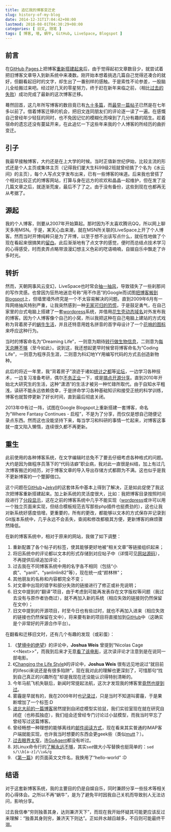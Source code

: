 ```yaml
---
title: 追忆我的博客变迁史
slug: history-of-my-blog
date: 2014-12-31T17:04:42+08:00
lastmod: 2018-08-01T04:30:29+08:00
categories: [ 旧文, 随笔 ]
tags: [ 博客, 墙, 蜗牛, GitHub, LiveSpace, Blogspot ]
---
```


## 前言

在[GitHub Pages]上把博客[重新搭建起来]后，由于觉得起初文章数目少，就尝试着把旧博客文章导入到新系统中来凑数。刚开始本想着挑选几篇自己觉得还凑合的就好，但翻看起旧时的文字，却生出了一番别样的感触。于是索性不论参差，一股脑儿全给搬过来吧。经过好几天的零星努力，终于赶在新年来临之前，（相比[过去的失败]）成功完成了最新的这次博客迁移。

蓦然回首，这几年所写博客的数目竟已有[九十多篇]，而[最早一篇帖子]已然是在七年多以前了。借着博客迁移的机会，把旧文连同朋友们的评论逐一读了一遍。在感慨自己曾经年少轻狂的同时，也不免因记忆的模糊化而嗅到了几分有趣的陌生。趁着宿命的遗忘还没有蔓延开来，在此追忆一下这些年来我的个人博客的所经历的曲折变迁。

## 引子

我最早接触博客，大约还是在上大学的时候。当时正值新世纪伊始，比较主流的形式还是个人主页或集体主页（记得我们厦大生科99级2班就曾经搞了个名为《水云间》的主页），每个人写点文字发布出来，已有一些博客的味道。后来我也曾搭了个相对比较正式的博客网站，打算与身在远方的欢欢和晶晶一起维护，但在发了没几篇文章之后，就逐渐荒废，最后不了了之。由于没有备份，这些到现在也都再无从考据了。

## 源起

我的个人博客，则要从2007年开始算起。那时因为不太喜欢腾讯QQ，所以网上聊天多用MSN。于是，某天心血来潮，就在MSN所关联的LiveSpace上开了个人博客。然而当时开博纯粹只是为了开博，以至于想不出该写点什么，就任性地做了个现在看起来很搞笑的[留白]。此后渐渐地有了点文字的感觉，便时而总结点技术学习的心得感受，时而卖弄点略带浪漫幻想主义色彩的呓语喃喃，自娱自乐中飘走了许多时光。

## 转折

然而，天朝网事风云变幻，LiveSpace也时常会[抽一抽风]，导致错失了一些刹那间的写作灵感。也曾因为狂热地迷恋号称“用不作恶”的Google而试图[把博客搬到Blogspot]上，但墙里墙外终究是一个不太容易解决的问题。直到2009年6月有一阵网络抽风特别严重，让我突然感到一种[无家可归的恐慌]，于是鼓足勇气，在自己家里的台式电脑上搭建了一套[wordpress]系统，并借用[花生壳动态域名]对外发布我的博客。因为个人博客像个自己的小窝，所以我把这种在自己电脑上建站的方式戏称为背着房子的[蜗牛生活]，并且还特意用姓名拼音的首字母设计了一个[花哨的图标]来呼应这种行为。

当时的博客命名为“Dreaming Life”，一则意为期待[转行做生物信息]，二则意为[每天总睡不够]（至今如此）。说到这，我还想起更早时候曾将博客命名为“Coding Life”，一则意为程序员生涯，二则意为科幻地YY用编写代码的方式去创造新物种。

此后的将近一年里，我“背着房子”浪迹于诸如[统计之都]等[论坛]，一边学习各种技术，一边复习准备考研，偶尔[不务正业]一下，或是[搞点开源分享]。直到2010年开始北大研究生的生活，这种“潇洒”的生活才被另一种忙碌所取代。由于自知水平粗浅，读研不能永远依赖侥幸，于是拼命学习各种基础知识和接受正统的科学训练，博客也就暂停更新了好长时间，直到最后彻底关闭。

2013年中有过一阵，试图在Google Blogspot上重新搭建一套博客，命名为“Where Fantasy Continues - 启程”，不是为了分享，而仅仅是想自己随便记录点东西。然而这也没能坚持下来，每当学习和科研的事情一忙起来，对博客这事就一度又陷入懒惰，连续很久都不再更新。

## 重生

此前使用的各种博客系统，在文字编辑时总免不了要去仔细考虑各种格式的问题。大约是因为做程序员落下的“代码洁癖”职业病，我对此一直很是纠结，加上有过几次博客搬迁的经历，对于博客文章的导入导出存储方式都颇为不满。这也似乎是我不更新博客的一个蹩脚借口。

这个问题在[GitHub]+[Jekyll]的这套体系中基本上得到了解决，正是如此促使了我这次把博客重新搭建起来。加上新系统的灵活度很大，比如：我把博客目录按照时间段进行了[分段显示]，这在之前的博客系统中几乎不能实现（[wordpress]或许可以用一个独立页面来实现，但结合模板规范去写那些php插件也挺费劲的），这也让我对新系统好感度倍增。更重要的，所有的更改，都能够以文本的方式保存并记录到Git版本系统中，几乎永远不会丢失，查阅和修改都极其方便，更新博客的麻烦骤然降低。

在新的博客系统中，相对于原来的网站，我做了如下调整：

1. 重新配置了各个帖子的标签，使其能够更好地被“相关文章”等链接组织起来；
2. 将旧系统中的评论都以文本的形式存储到对应帖子中（详情可见[网站源码]），不再提供后续追加评论；
3. 过去我在不同博客系统中用的名字各不相同（包括“小疯”、“yanll”、“yanlinlin82”等），现在统一成“颜林林”；
4. 其他朋友的名称和内容都完全不变；
5. 对文章中出现的错字和部分失效的链接进行了修正或补充说明；
6. 旧文中提到的“翻译”项目，由于考虑到可能再发表存在文字版权等问题（我过去没有与原作者协商过），就不再加入新的系统（相应失效的链接则仍然保留在文中）；
7. 旧文中提到的开源项目，时至今日也有些过时，就也不再加入进来（相应失效的链接也仍然保留在文中），将来要有新的项目将直接加到[GitHub]中（这确实是个非常好的开源合作平台）。

在翻看和迁移旧文时，还有几个有趣的发现（或彩蛋）：

1. 《[梦境中的绝望]》的评论中，**Joshua Weis** 曾提到“Nicolas Cage &lt;&lt;Next&gt;&gt;”，而我到后来才无意[看了该电影]，这次读评论才注意到是在说同一部电影。
2. 《[Changing the Life Style]》的评论中，**Joshua Weis** 很有远见地说过“就目前的lifesci来说还是有很多陷阱”，现在我对此的理解也更深刻了，可惜那句“找到自己真正的兴趣所在”却是我现在还没能认识得特别清晰的。
3. 今年马航飞机失联后，新闻时常提起法航，这次才发现我的博客里[竟然也提到过]。
4. 雾霾是早就有的，我在2009年时也[记录过]，只是当时不知道叫雾霾，于是果断增加了一个标签:D
5. [进北大前的一篇博客]居然提到自闭症模型实验鼠，我们实验室现在就在研究自闭症（也称孤独症），我们组会还曾经专门讨论过小鼠模型，而我当时早忘了曾经写过这篇博客。
6. 曾经畅想一种理想的能够离线的[邮件阅读方式]，现在看来其实普通的IMAP客户端就能实现，也许我当时想要的东西会更geek些（类似[mutt]？）。
7. [过去眼界太窄]，连[GoAgent]都没有听过。
8. 对Linux命令行的[了解永远不够]，其实`sed`做大小写替换也挺简单的：`sed s/\\b[a-z]/\\u&/g`
9. 《[第一篇]》的页面英文文件名，我换用了“hello-world” :D

## 结语

对于这套新博客系统，我的主要目的仍是自娱自乐，同时兼顾分享一些技术等相关的心得体会。之所以不再“蜗牛”，是为了避免平时因我自己关机而导致别人无法访问，影响分享。

过去我信奉“穷则独善其身，达则兼济天下”，而现在我开始怀疑其可能更应该反过来理解：“独善其身则穷，兼济天下则达”。正如井水越舀越多，不舀则可能最终干涸。

[GitHub]:         http://github.com/
[GitHub Pages]:   http://pages.github.com/
[花生壳动态域名]: http://hsk.oray.com/
[Jekyll]:         http://github.com/mojombo/jekyll
[GoAgent]:        http://code.google.com/p/goagent/
[mutt]:           http://www.mutt.org/
[wordpress]:      http://wordpress.org/
[统计之都]:       http://cos.name/
[论坛]:           http://cos.name/cn/
[网站源码]:       http://github.com/yanlinlin82/yanlinlin82.github.io

[九十多篇]:                /post/
[分段显示]:                /post/
[过去的失败]:              /2009/05/migration-back
[重新搭建起来]:            /2014/12/first-post-on-github-pages
[最早一篇帖子]:            /2007/08/hello-world
[第一篇]:                  /2007/08/hello-world
[留白]:                    /2007/08/hello-world
[抽一抽风]:                /2009/06/take-breath-in-diving
[把博客搬到Blogspot]:      /2009/05/migration
[无家可归的恐慌]:          /2009/06/anxiety
[蜗牛生活]:                /2009/06/start-life-as-snail
[花哨的图标]:              /2009/06/new-icon
[不务正业]:                /2009/06/playing-with-r-language
[搞点开源分享]:            /2009/07/my-open-source-projects
[梦境中的绝望]:            /2007/09/desperate-dream
[看了该电影]:              /2010/03/undetermined-future
[竟然也提到过]:            /2009/06/power-of-statistics
[记录过]:                  /2009/06/weird-sky
[进北大前的一篇博客]:      /2009/06/biological-models
[邮件阅读方式]:            /2010/01/hurt
[过去眼界太窄]:            /2010/01/cost-of-learning
[每天总睡不够]:            /2009/05/too-much-or-too-little-sleep
[了解永远不够]:            /2013/08/case-switching-in-command-line
[转行做生物信息]:          /2008/06/changing-the-life-style
[Changing the Life Style]: /2008/06/changing-the-life-style
